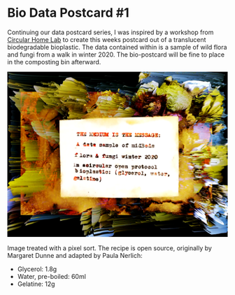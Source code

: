 # Bio Data Postcard #1

Continuing our data postcard series, I was inspired by a workshop from [Circular Home Lab](http://circularhomelab.com/) to create this weeks postcard out of a translucent biodegradable bioplastic. The data contained within is a sample of wild flora and fungi from a walk in winter 2020. The bio-postcard will be fine to place in the composting bin afterward.

![biopostcard](/images/biopostcard.png)

Image treated with a pixel sort. The recipe is open source, originally by Margaret Dunne and adapted by Paula Nerlich:

- Glycerol: 1.8g
- Water, pre-boiled: 60ml
- Gelatine: 12g


